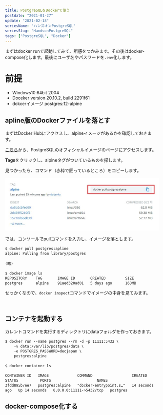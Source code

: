 ```yaml
---
title: PostgreSQLをDockerで使う
postdate: "2021-01-27"
update: "2021-02-18"
seriesName: "ハンズオンPostgreSQL"
seriesSlug: "HandsonPostgreSQL"
tags: ["PostgreSQL", "Docker"]
---
```


まずはdocker runで起動してみて、所感をつかみます。その後はdocker-compose化します。最後にユーザ名やパスワードを`.env`化します。

# 前提

 - Windows10 64bit 2004
 - Doceker version 20.10.2, build 2291f61
 - dokcerイメージ postgres:12-alpine

## apline版のDockerファイルを落とす

まずはDocker Hubにアクセスし、alpineイメージがあるかを確認しておきます。

[こちら](https://hub.docker.com/_/postgres)から、PostgreSQLのオフィシャルイメージのページにアクセスします。

**Tags**をクリックし、alpineタグがついているものを探します。

見つかったら、コマンド（赤枠で囲っているところ）をコピーします。

![](./images/image01.jpg)

では、コンソールでpullコマンドを入力し、イメージを落とします。

```shell
$ docker pull postgres:apline
alpine: Pulling from library/postgres

(略)

$ docker image ls
REPOSITORY    TAG       IMAGE ID       CREATED         SIZE
postgres      alpine    91aed320ad01   5 days ago      160MB
```

せっかくなので、`docker inspect`コマンドでイメージの中身を見てみます。

```shell


```

## コンテナを起動する

カレントコマンドを実行するディレクトリにdataフォルダを作っておきます。


```shell
$ docker run --name postgres --rm -d -p 11111:5432 \
    -v data:/var/lib/postgres/data \
    -e POSTGRES_PASSWORD=decjapan \
    postgres:alpine

$ docker container ls

CONTAINER ID   IMAGE             COMMAND                  CREATED          STATUS          PORTS                     NAMES
3fdd895b7ee7   postgres:alpine   "docker-entrypoint.s…"   14 seconds ago   Up 14 seconds   0.0.0.0:11111->5432/tcp   postgres
```



## docker-compose化する
